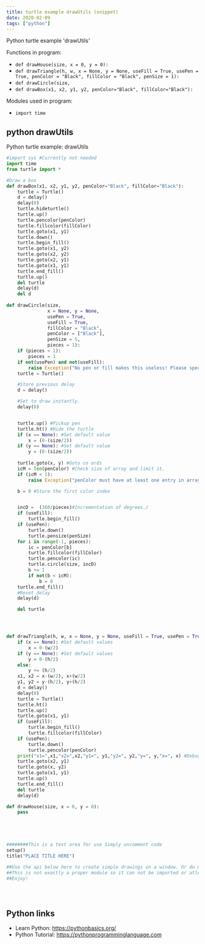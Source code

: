```yaml
---
title: turtle example drawUtils (snippet)
date: 2020-02-09
tags: ["python"]
---
```

Python turtle example 'drawUtils'

Functions in program: 
* `def drawHouse(size, x = 0, y = 0):`
* `def drawTriangle(h, w, x = None, y = None, useFill = True, usePen = True, penColor = "Black", fillColor = "Black", penSize = 1):`
* `def drawCircle(size,`
* `def drawBox(x1, x2, y1, y2, penColor="Black", fillColor="Black"):`

Modules used in program: 
* `import time`

## python drawUtils

Python turtle example: drawUtils

```python
#import sys #Currently not needed
import time
from turtle import *

#Draw a box
def drawBox(x1, x2, y1, y2, penColor="Black", fillColor="Black"):
    turtle = Turtle()
    d = delay()
    delay(0)
    turtle.hideturtle()
    turtle.up()
    turtle.pencolor(penColor)
    turtle.fillcolor(fillColor)
    turtle.goto(x1, y1)
    turtle.down()
    turtle.begin_fill()
    turtle.goto(x1, y2)
    turtle.goto(x2, y2)
    turtle.goto(x2, y1)
    turtle.goto(x1, y1)
    turtle.end_fill()
    turtle.up()
    del turtle
    delay(d)
    del d
    
def drawCircle(size,
               x = None, y = None,
               usePen = True,
               useFill = True,
               fillColor = "Black",
               penColor = ["Black"],
               penSize = 5,
               pieces = 1):
    if (pieces < 1):
        pieces = 1
    if not(usePen) and not(useFill):
        raise Exception("No pen or fill makes this useless! Please specify at least one of them as True")
    turtle = Turtle()

    #Store previous delay
    d = delay()

    #Set to draw instantly.
    delay(0)


    turtle.up() #Pickup pen
    turtle.ht() #Hide the turtle
    if (x == None): #Set default value
        x = (0-(size/2))
    if (y == None): #Set default value
        y = (0-(size/2))
    
    turtle.goto(x, y) #Goto co ords
    icM = len(penColor) #Check size of array and limit it.
    if (icM < 1):
        raise Exception("penColor must have at least one entry in array!")

    b = 0 #Store the first color index


    incD =  (360/pieces)#Incrementation of degrees./
    if (useFill):
        turtle.begin_fill()
    if (usePen):
        turtle.down()
        turtle.pensize(penSize)
    for i in range(-1, pieces):
        ic = penColor[b]
        turtle.fillcolor(fillColor)
        turtle.pencolor(ic)
        turtle.circle(size, incD)
        b += 1
        if not(b < icM):
            b = 0
    turtle.end_fill()
    #Reset delay
    delay(d)

    del turtle




def drawTriangle(h, w, x = None, y = None, useFill = True, usePen = True, penColor = "Black", fillColor = "Black", penSize = 1):
    if (x == None): #Set default values
        x = 0-(w/2)
    if (y == None): #Set default values
        y = 0-(h/2)
    else:
        y += (h/2)
    x1, x2 = x-(w/2), x+(w/2)
    y1, y2 = y-(h/2), y+(h/2)
    d = delay()
    delay(0)
    turtle = Turtle()
    turtle.ht()
    turtle.up()
    turtle.goto(x1, y1)
    if (useFill):
        turtle.begin_fill()
        turtle.fillcolor(fillColor)
    if (usePen):
        turtle.down()
        turtle.pencolor(penColor)
    print("x1=",x1,"x2=",x2,"y1=", y1,"y2=", y2,"y=", y,"x=", x) #Debug code
    turtle.goto(x2, y1)
    turtle.goto(x, y2)
    turtle.goto(x1, y1)
    turtle.up()
    turtle.end_fill()
    del turtle
    delay(d)

def drawHouse(size, x = 0, y = 0):
    pass





########This is a test area for use Simply uncomment code
setup()
title("PLACE TITLE HERE")

##Use the api below here to create simple drawings on a window. Or do more complex stuff.
##This is not exactly a proper module so it can not be imported or atleast I do not think. I am still learning python.
##Enjoy!





```

## Python links

- Learn Python: https://pythonbasics.org/
- Python Tutorial: https://pythonprogramminglanguage.com
